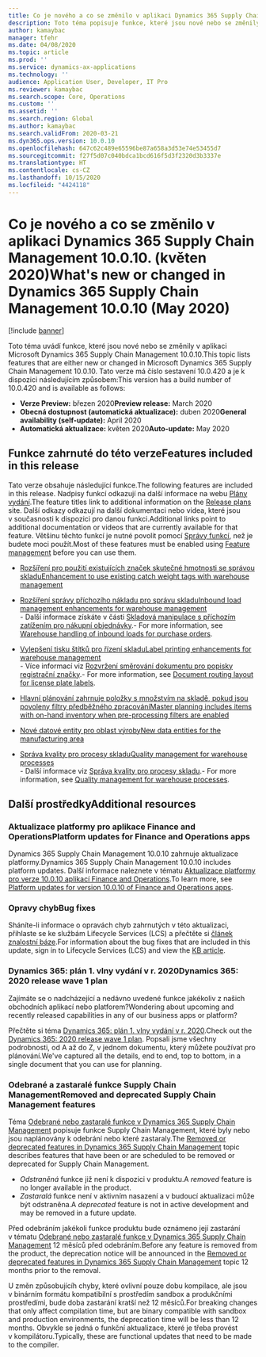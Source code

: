 ```yaml
---
title: Co je nového a co se změnilo v aplikaci Dynamics 365 Supply Chain Management 10.0.10. (květen 2020)
description: Toto téma popisuje funkce, které jsou nové nebo se změnily v aplikaci Dynamics 365 Supply Chain Management 10.0.10.
author: kamaybac
manager: tfehr
ms.date: 04/08/2020
ms.topic: article
ms.prod: ''
ms.service: dynamics-ax-applications
ms.technology: ''
audience: Application User, Developer, IT Pro
ms.reviewer: kamaybac
ms.search.scope: Core, Operations
ms.custom: ''
ms.assetid: ''
ms.search.region: Global
ms.author: kamaybac
ms.search.validFrom: 2020-03-21
ms.dyn365.ops.version: 10.0.10
ms.openlocfilehash: 647c62c489e65596be87a658a3d53e74e53455d7
ms.sourcegitcommit: f27f5d07c040bdca1bcd616f5d3f2320d3b3337e
ms.translationtype: HT
ms.contentlocale: cs-CZ
ms.lasthandoff: 10/15/2020
ms.locfileid: "4424118"
---
```

# <a name="whats-new-or-changed-in-dynamics-365-supply-chain-management-10010-may-2020"></a><span data-ttu-id="68b96-103">Co je nového a co se změnilo v aplikaci Dynamics 365 Supply Chain Management 10.0.10. (květen 2020)</span><span class="sxs-lookup"><span data-stu-id="68b96-103">What's new or changed in Dynamics 365 Supply Chain Management 10.0.10 (May 2020)</span></span>

[!include [banner](../includes/banner.md)]

<span data-ttu-id="68b96-104">Toto téma uvádí funkce, které jsou nové nebo se změnily v aplikaci Microsoft Dynamics 365 Supply Chain Management 10.0.10.</span><span class="sxs-lookup"><span data-stu-id="68b96-104">This topic lists features that are either new or changed in Microsoft Dynamics 365 Supply Chain Management 10.0.10.</span></span> <span data-ttu-id="68b96-105">Tato verze má číslo sestavení 10.0.420 a je k dispozici následujícím způsobem:</span><span class="sxs-lookup"><span data-stu-id="68b96-105">This version has a build number of 10.0.420 and is available as follows:</span></span>

- <span data-ttu-id="68b96-106">**Verze Preview:** březen 2020</span><span class="sxs-lookup"><span data-stu-id="68b96-106">**Preview release:** March 2020</span></span>
- <span data-ttu-id="68b96-107">**Obecná dostupnost (automatická aktualizace):** duben 2020</span><span class="sxs-lookup"><span data-stu-id="68b96-107">**General availability (self-update):** April 2020</span></span>
- <span data-ttu-id="68b96-108">**Automatická aktualizace:** květen 2020</span><span class="sxs-lookup"><span data-stu-id="68b96-108">**Auto-update:** May 2020</span></span>

## <a name="features-included-in-this-release"></a><span data-ttu-id="68b96-109">Funkce zahrnuté do této verze</span><span class="sxs-lookup"><span data-stu-id="68b96-109">Features included in this release</span></span>

<span data-ttu-id="68b96-110">Tato verze obsahuje následující funkce.</span><span class="sxs-lookup"><span data-stu-id="68b96-110">The following features are included in this release.</span></span> <span data-ttu-id="68b96-111">Nadpisy funkcí odkazují na další informace na webu [Plány vydání](https://docs.microsoft.com/dynamics365/release-plans/).</span><span class="sxs-lookup"><span data-stu-id="68b96-111">The feature titles link to additional information on the [Release plans](https://docs.microsoft.com/dynamics365/release-plans/) site.</span></span> <span data-ttu-id="68b96-112">Další odkazy odkazují na další dokumentaci nebo videa, které jsou v současnosti k dispozici pro danou funkci.</span><span class="sxs-lookup"><span data-stu-id="68b96-112">Additional links point to additional documentation or videos that are currently available for that feature.</span></span> <span data-ttu-id="68b96-113">Většinu těchto funkcí je nutné povolit pomocí [Správy funkcí](../../fin-ops-core/fin-ops/get-started/feature-management/feature-management-overview.md), než je budete moci použít.</span><span class="sxs-lookup"><span data-stu-id="68b96-113">Most of these features must be enabled using [Feature management](../../fin-ops-core/fin-ops/get-started/feature-management/feature-management-overview.md) before you can use them.</span></span>

- [<span data-ttu-id="68b96-114">Rozšíření pro použití existujících značek skutečné hmotnosti se správou skladu</span><span class="sxs-lookup"><span data-stu-id="68b96-114">Enhancement to use existing catch weight tags with warehouse management</span></span>](https://docs.microsoft.com/dynamics365-release-plan/2020wave1/dynamics365-supply-chain-management/enhancement-use-existing-catch-weight-tags-warehouse-management)

- [<span data-ttu-id="68b96-115">Rozšíření správy příchozího nákladu pro správu skladu</span><span class="sxs-lookup"><span data-stu-id="68b96-115">Inbound load management enhancements for warehouse management</span></span>](https://docs.microsoft.com/dynamics365-release-plan/2020wave1/dynamics365-supply-chain-management/warehouse-management-inbound-load-management-enhancement)<br> <span data-ttu-id="68b96-116">- Další informace získáte v části [Skladová manipulace s příchozím zatížením pro nákupní objednávky](../warehousing/inbound-load-handling.md).</span><span class="sxs-lookup"><span data-stu-id="68b96-116">- For more information, see [Warehouse handling of inbound loads for purchase orders](../warehousing/inbound-load-handling.md).</span></span>

- [<span data-ttu-id="68b96-117">Vylepšení tisku štítků pro řízení skladu</span><span class="sxs-lookup"><span data-stu-id="68b96-117">Label printing enhancements for warehouse management</span></span>](https://docs.microsoft.com/dynamics365-release-plan/2020wave1/dynamics365-supply-chain-management/label-printing-enhancements-warehouse-management)<br> <span data-ttu-id="68b96-118">- Více informací viz [Rozvržení směrování dokumentu pro popisky registrační značky](../warehousing/document-routing-layout-for-license-plates.md).</span><span class="sxs-lookup"><span data-stu-id="68b96-118">- For more information, see [Document routing layout for license plate labels](../warehousing/document-routing-layout-for-license-plates.md).</span></span>

- [<span data-ttu-id="68b96-119">Hlavní plánování zahrnuje položky s množstvím na skladě, pokud jsou povoleny filtry předběžného zpracování</span><span class="sxs-lookup"><span data-stu-id="68b96-119">Master planning includes items with on-hand inventory when pre-processing filters are enabled</span></span>](https://docs.microsoft.com/dynamics365-release-plan/2020wave1/dynamics365-supply-chain-management/master-planning-include-items-on-hand-when-pre-processing-filters-are-enabled)

- [<span data-ttu-id="68b96-120">Nové datové entity pro oblast výroby</span><span class="sxs-lookup"><span data-stu-id="68b96-120">New data entities for the manufacturing area</span></span>](https://docs.microsoft.com/dynamics365-release-plan/2020wave1/dynamics365-supply-chain-management/new-data-entities-manufacturing-area)

- [<span data-ttu-id="68b96-121">Správa kvality pro procesy skladu</span><span class="sxs-lookup"><span data-stu-id="68b96-121">Quality management for warehouse processes</span></span>](https://docs.microsoft.com/dynamics365-release-plan/2019wave2/dynamics365-supply-chain-management/quality-management-warehouse-processes)<br> <span data-ttu-id="68b96-122">- Další informace viz [Správa kvality pro procesy skladu](../inventory/quality-management-for-warehouses-processes.md).</span><span class="sxs-lookup"><span data-stu-id="68b96-122">- For more information, see [Quality management for warehouse processes](../inventory/quality-management-for-warehouses-processes.md).</span></span>

## <a name="additional-resources"></a><span data-ttu-id="68b96-123">Další prostředky</span><span class="sxs-lookup"><span data-stu-id="68b96-123">Additional resources</span></span>

### <a name="platform-updates-for-finance-and-operations-apps"></a><span data-ttu-id="68b96-124">Aktualizace platformy pro aplikace Finance and Operations</span><span class="sxs-lookup"><span data-stu-id="68b96-124">Platform updates for Finance and Operations apps</span></span>

<span data-ttu-id="68b96-125">Dynamics 365 Supply Chain Management 10.0.10 zahrnuje aktualizace platformy.</span><span class="sxs-lookup"><span data-stu-id="68b96-125">Dynamics 365 Supply Chain Management 10.0.10 includes platform updates.</span></span> <span data-ttu-id="68b96-126">Další informace naleznete v tématu [Aktualizace platformy pro verze 10.0.10 aplikací Finance and Operations](../../fin-ops-core/dev-itpro/get-started/whats-new-platform-update-34.md).</span><span class="sxs-lookup"><span data-stu-id="68b96-126">To learn more, see [Platform updates for version 10.0.10 of Finance and Operations apps](../../fin-ops-core/dev-itpro/get-started/whats-new-platform-update-34.md).</span></span>

### <a name="bug-fixes"></a><span data-ttu-id="68b96-127">Opravy chyb</span><span class="sxs-lookup"><span data-stu-id="68b96-127">Bug fixes</span></span>

<span data-ttu-id="68b96-128">Sháníte-li informace o opravách chyb zahrnutých v této aktualizaci, přihlaste se ke službám Lifecycle Services (LCS) a přečtěte si [článek znalostní báze](https://fix.lcs.dynamics.com/Issue/Details?bugId=424137&dbType=3&qc=bf63d49dcc96e51eb42ac1dd66c6c5e5d7548f1e176f729e324ea3353b9860cb).</span><span class="sxs-lookup"><span data-stu-id="68b96-128">For information about the bug fixes that are included in this update, sign in to Lifecycle Services (LCS) and view the [KB article](https://fix.lcs.dynamics.com/Issue/Details?bugId=424137&dbType=3&qc=bf63d49dcc96e51eb42ac1dd66c6c5e5d7548f1e176f729e324ea3353b9860cb).</span></span>

### <a name="dynamics-365-2020-release-wave-1-plan"></a><span data-ttu-id="68b96-129">Dynamics 365: plán 1. vlny vydání v r. 2020</span><span class="sxs-lookup"><span data-stu-id="68b96-129">Dynamics 365: 2020 release wave 1 plan</span></span>

<span data-ttu-id="68b96-130">Zajímáte se o nadcházející a nedávno uvedené funkce jakékoliv z našich obchodních aplikací nebo platforem?</span><span class="sxs-lookup"><span data-stu-id="68b96-130">Wondering about upcoming and recently released capabilities in any of our business apps or platform?</span></span>

<span data-ttu-id="68b96-131">Přečtěte si téma [Dynamics 365: plán 1. vlny vydání v r. 2020](https://docs.microsoft.com/dynamics365-release-plan/2020wave1/index).</span><span class="sxs-lookup"><span data-stu-id="68b96-131">Check out the [Dynamics 365: 2020 release wave 1 plan](https://docs.microsoft.com/dynamics365-release-plan/2020wave1/index).</span></span> <span data-ttu-id="68b96-132">Popsali jsme všechny podrobnosti, od A až do Z, v jednom dokumentu, který můžete používat pro plánování.</span><span class="sxs-lookup"><span data-stu-id="68b96-132">We've captured all the details, end to end, top to bottom, in a single document that you can use for planning.</span></span>

### <a name="removed-and-deprecated-supply-chain-management-features"></a><span data-ttu-id="68b96-133">Odebrané a zastaralé funkce Supply Chain Management</span><span class="sxs-lookup"><span data-stu-id="68b96-133">Removed and deprecated Supply Chain Management features</span></span>

<span data-ttu-id="68b96-134">Téma [Odebrané nebo zastaralé funkce v Dynamics 365 Supply Chain Management](removed-deprecated-features-scm-updates.md) popisuje funkce Supply Chain Management, které byly nebo jsou naplánovány k odebrání nebo které zastaraly.</span><span class="sxs-lookup"><span data-stu-id="68b96-134">The [Removed or deprecated features in Dynamics 365 Supply Chain Management](removed-deprecated-features-scm-updates.md) topic describes features that have been or are scheduled to be removed or deprecated for Supply Chain Management.</span></span>

- <span data-ttu-id="68b96-135">*Odstraněná* funkce již není k dispozici v produktu.</span><span class="sxs-lookup"><span data-stu-id="68b96-135">A *removed* feature is no longer available in the product.</span></span>
- <span data-ttu-id="68b96-136">*Zastaralá* funkce není v aktivním nasazení a v budoucí aktualizaci může být odstraněna.</span><span class="sxs-lookup"><span data-stu-id="68b96-136">A *deprecated* feature is not in active development and may be removed in a future update.</span></span>

<span data-ttu-id="68b96-137">Před odebráním jakékoli funkce produktu bude oznámeno její zastarání v tématu [Odebrané nebo zastaralé funkce v Dynamics 365 Supply Chain Management](removed-deprecated-features-scm-updates.md) 12 měsíců před odebráním.</span><span class="sxs-lookup"><span data-stu-id="68b96-137">Before any feature is removed from the product, the deprecation notice will be announced in the [Removed or deprecated features in Dynamics 365 Supply Chain Management](removed-deprecated-features-scm-updates.md) topic 12 months prior to the removal.</span></span>

<span data-ttu-id="68b96-138">U změn způsobujícíh chyby, které ovlivní pouze dobu kompilace, ale jsou v binárním formátu kompatibilní s prostředím sandbox a produkčními prostředími, bude doba zastarání kratší než 12 měsíců.</span><span class="sxs-lookup"><span data-stu-id="68b96-138">For breaking changes that only affect compilation time, but are binary compatible with sandbox and production environments, the deprecation time will be less than 12 months.</span></span> <span data-ttu-id="68b96-139">Obvykle se jedná o funkční aktualizace, které je třeba provést v kompilátoru.</span><span class="sxs-lookup"><span data-stu-id="68b96-139">Typically, these are functional updates that need to be made to the compiler.</span></span>
